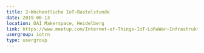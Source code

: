 ```yaml
---
title: 2-Wöchentliche IoT-Bastelstunde
date: 2019-06-13
location: DAI Makerspace, Heidelberg
link: https://www.meetup.com/Internet-of-Things-IoT-LoRaWan-Infrastruktur-4-RheinNeckar/events/cmbzlqyzjbrb/
usergroup: iotrn
type: usergroup
---
```

